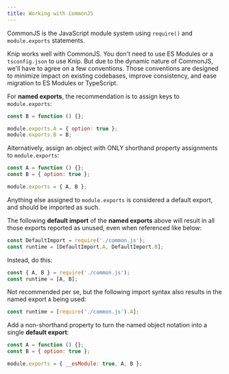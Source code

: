 ```yaml
---
title: Working with CommonJS
---
```


CommonJS is the JavaScript module system using `require()` and `module.exports`
statements.

Knip works well with CommonJS. You don't need to use ES Modules or a
`tsconfig.json` to use Knip. But due to the dynamic nature of CommonJS, we'll
have to agree on a few conventions. Those conventions are designed to minimize
impact on existing codebases, improve consistency, and ease migration to ES
Modules or TypeScript.

For **named exports**, the recommendation is to assign keys to `module.exports`:

```js
const B = function () {};

module.exports.A = { option: true };
module.exports.B = B;
```

Alternatively, assign an object with ONLY shorthand property assignments to
`module.exports`:

```js
const A = function () {};
const B = { option: true };

module.exports = { A, B };
```

Anything else assigned to `module.exports` is considered a default export, and
should be imported as such.

The following **default import** of the **named exports** above will result in
all those exports reported as unused, even when referenced like below:

```js
const DefaultImport = require('./common.js');
const runtime = [DefaultImport.A, DefaultImport.B];
```

Instead, do this:

```js
const { A, B } = require('./common.js');
const runtime = [A, B];
```

Not recommended per se, but the following import syntax also results in the
named export `A` being used:

```js
const runtime = [require('./common.js').A];
```

Add a non-shorthand property to turn the named object notation into a single
**default export**:

```js
const A = function () {};
const B = { option: true };

module.exports = { __esModule: true, A, B };
```
